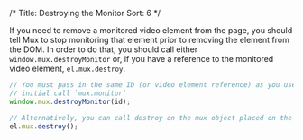 /*
Title: Destroying the Monitor
Sort: 6
*/

If you need to remove a monitored video element from the page, you should tell Mux to stop monitoring that element prior to removing the element from the DOM. In order to do that, you should call either <code>window.mux.destroyMonitor</code> or, if you have a reference to the monitored video element, <code>el.mux.destroy</code>.

```javascript
// You must pass in the same ID (or video element reference) as you used in the
// initial call `mux.monitor`
window.mux.destroyMonitor(id);

// Alternatively, you can call destroy on the mux object placed on the media element
el.mux.destroy();
```
